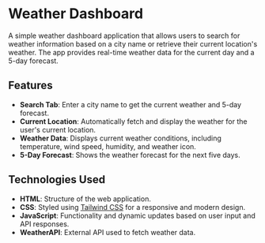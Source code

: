 # Weather Dashboard

A simple weather dashboard application that allows users to search for weather information based on a city name or retrieve their current location's weather. The app provides real-time weather data for the current day and a 5-day forecast.

## Features

- **Search Tab**: Enter a city name to get the current weather and 5-day forecast.
- **Current Location**: Automatically fetch and display the weather for the user's current location.
- **Weather Data**: Displays current weather conditions, including temperature, wind speed, humidity, and weather icon.
- **5-Day Forecast**: Shows the weather forecast for the next five days.

## Technologies Used

- **HTML**: Structure of the web application.
- **CSS**: Styled using [Tailwind CSS](https://tailwindcss.com/) for a responsive and modern design.
- **JavaScript**: Functionality and dynamic updates based on user input and API responses.
- **WeatherAPI**: External API used to fetch weather data.